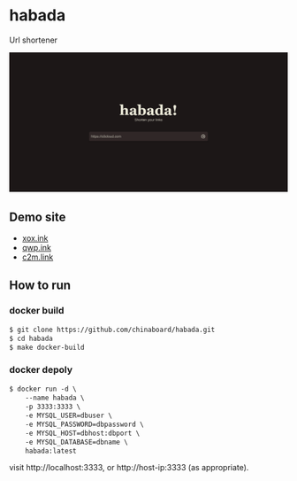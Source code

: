 # habada
Url shortener

![img.png](resource/img.png)

## Demo site
* [xox.ink](https://xox.ink)
* [qwp.ink](https://qwp.ink)
* [c2m.link](https://c2m.link)

## How to run

### docker build
```shell
$ git clone https://github.com/chinaboard/habada.git
$ cd habada
$ make docker-build
```
### docker depoly
```shell
$ docker run -d \
	--name habada \
	-p 3333:3333 \
	-e MYSQL_USER=dbuser \
	-e MYSQL_PASSWORD=dbpassword \
	-e MYSQL_HOST=dbhost:dbport \
	-e MYSQL_DATABASE=dbname \
	habada:latest
```

visit http://localhost:3333, or http://host-ip:3333 (as appropriate).

